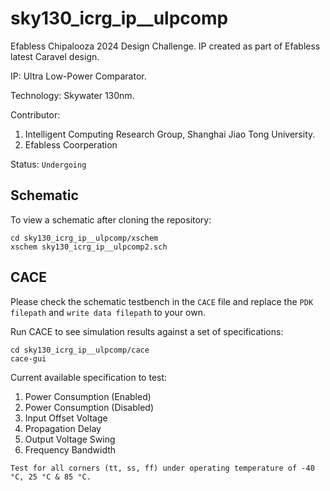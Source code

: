 # sky130_icrg_ip__ulpcomp
Efabless Chipalooza 2024 Design Challenge. IP created as part of Efabless latest Caravel design. 

IP: Ultra Low-Power Comparator.

Technology: Skywater 130nm.

Contributor: 
1. Intelligent Computing Research Group, Shanghai Jiao Tong University.
2. Efabless Coorperation

Status: `Undergoing`

## Schematic
To view a schematic after cloning the repository:
```
cd sky130_icrg_ip__ulpcomp/xschem
xschem sky130_icrg_ip__ulpcomp2.sch
```

## CACE 
Please check the schematic testbench in the `CACE` file and replace the `PDK filepath` and `write data filepath` to your own.

Run CACE to see simulation results against a set of specifications:

```
cd sky130_icrg_ip__ulpcomp/cace
cace-gui
```
Current available specification to test:
1. Power Consumption (Enabled)
2. Power Consumption (Disabled)
3. Input Offset Voltage
4. Propagation Delay
5. Output Voltage Swing
6. Frequency Bandwidth

`Test for all corners (tt, ss, ff) under operating temperature of -40 °C, 25 °C & 85 °C.`
